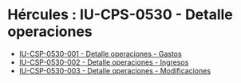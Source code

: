 # Hércules : IU\-CPS\-0530 \- Detalle operaciones



* [IU\-CSP\-0530\-001 \- Detalle operaciones \- Gastos](/hercules/sgi-sistema-de-gestion-de-investigacion/requisitos-y-analisis-funcional/analisis-funcional-sgi-hercules/csp-modulo-de-convocatorias-ayudas-solicitudes-proyectos-y-contratos-y-grupos-de-investigacion/csp-interfaz-de-usuario/iu-csp-0500-ejecucion-economica/iu-cps-0530-detalle-operaciones/iu-csp-0530-001-detalle-operaciones-gastos.md "/hercules/sgi-sistema-de-gestion-de-investigacion/requisitos-y-analisis-funcional/analisis-funcional-sgi-hercules/csp-modulo-de-convocatorias-ayudas-solicitudes-proyectos-y-contratos-y-grupos-de-investigacion/csp-interfaz-de-usuario/iu-csp-0500-ejecucion-economica/iu-cps-0530-detalle-operaciones/iu-csp-0530-001-detalle-operaciones-gastos.md")
* [IU\-CSP\-0530\-002 \- Detalle operaciones \- Ingresos](/hercules/sgi-sistema-de-gestion-de-investigacion/requisitos-y-analisis-funcional/analisis-funcional-sgi-hercules/csp-modulo-de-convocatorias-ayudas-solicitudes-proyectos-y-contratos-y-grupos-de-investigacion/csp-interfaz-de-usuario/iu-csp-0500-ejecucion-economica/iu-cps-0530-detalle-operaciones/iu-csp-0530-002-detalle-operaciones-ingresos.md "/hercules/sgi-sistema-de-gestion-de-investigacion/requisitos-y-analisis-funcional/analisis-funcional-sgi-hercules/csp-modulo-de-convocatorias-ayudas-solicitudes-proyectos-y-contratos-y-grupos-de-investigacion/csp-interfaz-de-usuario/iu-csp-0500-ejecucion-economica/iu-cps-0530-detalle-operaciones/iu-csp-0530-002-detalle-operaciones-ingresos.md")
* [IU\-CSP\-0530\-003 \- Detalle operaciones \- Modificaciones](/hercules/sgi-sistema-de-gestion-de-investigacion/requisitos-y-analisis-funcional/analisis-funcional-sgi-hercules/csp-modulo-de-convocatorias-ayudas-solicitudes-proyectos-y-contratos-y-grupos-de-investigacion/csp-interfaz-de-usuario/iu-csp-0500-ejecucion-economica/iu-cps-0530-detalle-operaciones/iu-csp-0530-003-detalle-operaciones-modificaciones.md "/hercules/sgi-sistema-de-gestion-de-investigacion/requisitos-y-analisis-funcional/analisis-funcional-sgi-hercules/csp-modulo-de-convocatorias-ayudas-solicitudes-proyectos-y-contratos-y-grupos-de-investigacion/csp-interfaz-de-usuario/iu-csp-0500-ejecucion-economica/iu-cps-0530-detalle-operaciones/iu-csp-0530-003-detalle-operaciones-modificaciones.md")




